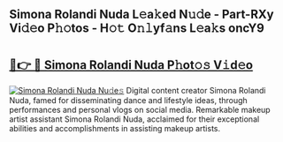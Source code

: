 ## Simona Rolandi Nuda L𝚎a𝚔ed N𝚞𝚍e - Part-RXy Vi𝚍𝚎o P𝚑𝚘tos - H𝚘𝚝 O𝚗𝚕yf𝚊ns L𝚎a𝚔s oncY9

# <h2><a href="http://kf4snz.oniu.top/?m=Simona+Rolandi+Nuda">🔗👉 🔴 Simona Rolandi Nuda P𝚑ot𝚘𝚜 V𝚒d𝚎o</a></h2>

[![Simona Rolandi Nuda Nu𝚍e𝚜](https://i.imgur.com/0qMVB7G.gif)](http://kf4snz.oniu.top/?m=Simona+Rolandi+Nuda)
Digital content creator Simona Rolandi Nuda, famed for disseminating dance and lifestyle ideas, through performances and personal vlogs on social media. Remarkable makeup artist assistant Simona Rolandi Nuda, acclaimed for their exceptional abilities and accomplishments in assisting makeup artists.  
